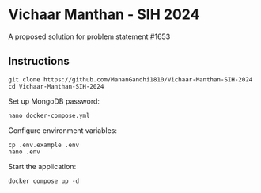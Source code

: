 # Vichaar Manthan - SIH 2024

A proposed solution for problem statement #1653

## Instructions

```console
git clone https://github.com/MananGandhi1810/Vichaar-Manthan-SIH-2024
cd Vichaar-Manthan-SIH-2024
```

Set up MongoDB password:

```console
nano docker-compose.yml
```

Configure environment variables:

```console
cp .env.example .env
nano .env
```

Start the application:

```console
docker compose up -d
```
